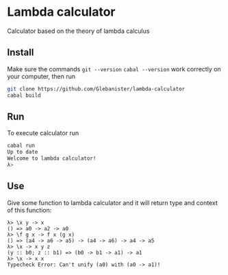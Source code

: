 # Lambda calculator

Calculator based on the theory of lambda calculus

## Install

Make sure the commands `git --version` `cabal --version` work correctly on your computer,
then run

```bash
git clone https://github.com/Glebanister/lambda-calculator
cabal build
```

## Run

To execute calculator run

```bash
cabal run
Up to date
Welcome to lambda calculator!
λ>
```

## Use

Give some function to lambda calculator and it will return type and context of this function:

```text
λ> \x y -> x
() => a0 -> a2 -> a0
λ> \f g x -> f x (g x)
() => (a4 -> a6 -> a5) -> (a4 -> a6) -> a4 -> a5
λ> \x -> x y z
(y :: b0; z :: b1) => (b0 -> b1 -> a1) -> a1
λ> \x -> x x
Typecheck Error: Can't unify (a0) with (a0 -> a1)!
```
